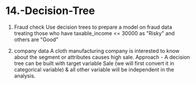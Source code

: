 # 14.-Decision-Tree


1) Fraud check
Use decision trees to prepare a model on fraud data 
treating those who have taxable_income <= 30000 as "Risky" and others are "Good"

2) company data
A cloth manufacturing company is interested to know about the segment or attributes causes high sale. 
Approach - A decision tree can be built with target variable Sale (we will first convert it in categorical variable) & all other variable will be independent in the analysis.  
